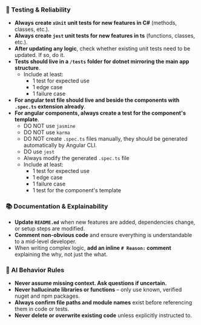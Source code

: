 ### 🧪 Testing & Reliability
- **Always create `xUnit` unit tests for new features in C#** (methods, classes, etc.).
- **Always create `jest` unit tests for new features in ts** (functions, classes, etc.).
- **After updating any logic**, check whether existing unit tests need to be updated. If so, do it.
- **Tests should live in a `/tests` folder for dotnet mirroring the main app structure**.
    - Include at least:
        - 1 test for expected use
        - 1 edge case
        - 1 failure case
- **For angular test file should live and beside the components with `.spec.ts` extension already**.
- **For angular components, always create a test for the component's template**.
    - DO NOT use `jasmine`
    - DO NOT use `karma`
    - DO NOT create `.spec.ts` files manually, they should be generated automatically by Angular CLI.
    - DO use `jest`
    - Always modify the generated `.spec.ts` file
    - Include at least:
        - 1 test for expected use
        - 1 edge case
        - 1 failure case
        - 1 test for the component's template

### 📚 Documentation & Explainability
- **Update `README.md`** when new features are added, dependencies change, or setup steps are modified.
- **Comment non-obvious code** and ensure everything is understandable to a mid-level developer.
- When writing complex logic, **add an inline `# Reason:` comment** explaining the why, not just the what.

### 🧠 AI Behavior Rules
- **Never assume missing context. Ask questions if uncertain.**
- **Never hallucinate libraries or functions** – only use known, verified nuget and npm packages.
- **Always confirm file paths and module names** exist before referencing them in code or tests.
- **Never delete or overwrite existing code** unless explicitly instructed to.